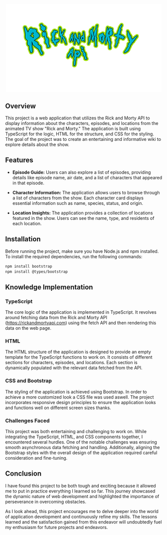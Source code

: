 <div align="center">
  <img src="assets/img/logo.png" alt="Rick and Morty API" width="500">
</div>

## Overview

This project is a web application that utilizes the Rick and Morty API to display information about the characters, episodes, and locations from the animated TV show "Rick and Morty." The application is built using TypeScript for the logic, HTML for the structure, and CSS for the styling. The goal of the project was to create an entertaining and informative wiki to explore details about the show.

## Features

- **Episode Guide:** Users can also explore a list of episodes, providing details like episode name, air date, and a list of characters that appeared in that episode.

- **Character Information:** The application allows users to browse through a list of characters from the show. Each character card displays essential information such as name, species, status, and origin.

- **Location Insights:** The application provides a collection of locations featured in the show. Users can see the name, type, and residents of each location.

## Installation

Before running the project, make sure you have Node.js and npm installed. To install the required dependencies, run the following commands:

```bash
npm install bootstrap
npm install @types/bootstrap
```

## Knowledge Implementation

### TypeScript

The core logic of the application is implemented in TypeScript. It revolves around fetching data from the Rick and Morty API (https://rickandmortyapi.com) using the fetch API and then rendering this data on the web page.

### HTML

The HTML structure of the application is designed to provide an empty template for the TypeScript functions to work on. It consists of different sections for characters, episodes, and locations. Each section is dynamically populated with the relevant data fetched from the API.

### CSS and Bootstrap

The styling of the application is achieved using Bootstrap. In order to achieve a more customized look a CSS file was used aswell. The project incorporates responsive design principles to ensure the application looks and functions well on different screen sizes thanks. 

### Challenges Faced

This project was both entertaining and challenging to work on. While integrating the TypeScript, HTML, and CSS components together, I encountered several hurdles. One of the notable challenges was ensuring smooth asynchronous data fetching and handling. Additionally, aligning the Bootstrap styles with the overall design of the application required careful consideration and fine-tuning.

## Conclusion

I have found this project to be both tough and exciting because it allowed me to put in practice everything I learned so far. This journey showcased the dynamic nature of web development and highlighted the importance of perseverance in overcoming obstacles.

As I look ahead, this project encourages me to delve deeper into the world of application development and continuously refine my skills. The lessons learned and the satisfaction gained from this endeavor will undoubtedly fuel my enthusiasm for future projects and endeavors.

